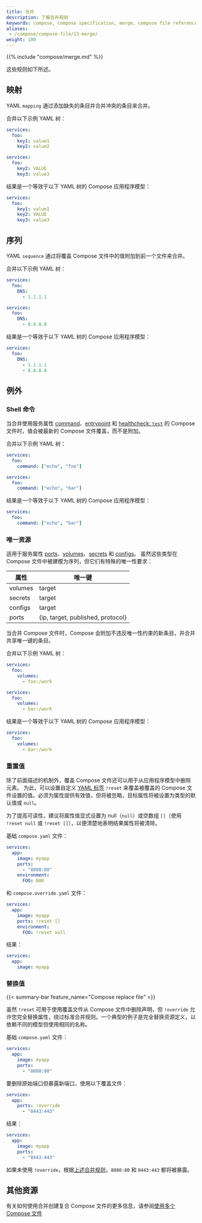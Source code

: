 ```yaml
---
title: 合并
description: 了解合并规则
keywords: compose, compose specification, merge, compose file reference
aliases: 
 - /compose/compose-file/13-merge/
weight: 100
---
```


{{% include "compose/merge.md" %}}

这些规则如下所述。

## 映射

YAML `mapping` 通过添加缺失的条目并合并冲突的条目来合并。

合并以下示例 YAML 树：

```yaml
services:
  foo:
    key1: value1
    key2: value2
```

```yaml
services:
  foo:
    key2: VALUE
    key3: value3
```

结果是一个等效于以下 YAML 树的 Compose 应用程序模型：

```yaml
services:
  foo:
    key1: value1
    key2: VALUE
    key3: value3
```

## 序列

YAML `sequence` 通过将覆盖 Compose 文件中的值附加到前一个文件来合并。

合并以下示例 YAML 树：

```yaml
services:
  foo:
    DNS:
      - 1.1.1.1
```

```yaml
services:
  foo:
    DNS: 
      - 8.8.8.8
```

结果是一个等效于以下 YAML 树的 Compose 应用程序模型：

```yaml
services:
  foo:
    DNS:
      - 1.1.1.1
      - 8.8.8.8
```

## 例外

### Shell 命令

当合并使用服务属性 [command](services.md#command)、[entrypoint](services.md#entrypoint) 和 [healthcheck: `test`](services.md#healthcheck) 的 Compose 文件时，值会被最新的 Compose 文件覆盖，而不是附加。

合并以下示例 YAML 树：

```yaml
services:
  foo:
    command: ["echo", "foo"]
```

```yaml
services:
  foo:
    command: ["echo", "bar"]
```

结果是一个等效于以下 YAML 树的 Compose 应用程序模型：

```yaml
services:
  foo:
    command: ["echo", "bar"]
```

### 唯一资源

适用于服务属性 [ports](services.md#ports)、[volumes](services.md#volumes)、[secrets](services.md#secrets) 和 [configs](services.md#configs)。
虽然这些类型在 Compose 文件中被建模为序列，但它们有特殊的唯一性要求：

| 属性       | 唯一键                     |
|------------|----------------------------|
| volumes    | target                     |
| secrets    | target                     |
| configs    | target                     |
| ports      | {ip, target, published, protocol} |

当合并 Compose 文件时，Compose 会附加不违反唯一性约束的新条目，并合并共享唯一键的条目。

合并以下示例 YAML 树：

```yaml
services:
  foo:
    volumes:
      - foo:/work
```

```yaml
services:
  foo:
    volumes:
      - bar:/work
```

结果是一个等效于以下 YAML 树的 Compose 应用程序模型：

```yaml
services:
  foo:
    volumes:
      - bar:/work
```

### 重置值

除了前面描述的机制外，覆盖 Compose 文件还可以用于从应用程序模型中删除元素。
为此，可以设置自定义 [YAML 标签](https://yaml.org/spec/1.2.2/#24-tags) `!reset` 来覆盖被覆盖的 Compose 文件设置的值。必须为属性提供有效值，但将被忽略，目标属性将被设置为类型的默认值或 `null`。

为了提高可读性，建议将属性值显式设置为 null（`null`）或空数组 `[]`（使用 `!reset null` 或 `!reset []`），以便清楚地表明结果属性将被清除。

基础 `compose.yaml` 文件：

```yaml
services:
  app:
    image: myapp
    ports:
      - "8080:80" 
    environment:
      FOO: BAR           
```

和 `compose.override.yaml` 文件：

```yaml
services:
  app:
    image: myapp
    ports: !reset []
    environment:
      FOO: !reset null
```

结果：

```yaml
services:
  app:
    image: myapp
```

### 替换值

{{< summary-bar feature_name="Compose replace file" >}}

虽然 `!reset` 可用于使用覆盖文件从 Compose 文件中删除声明，但 `!override` 允许您完全替换属性，绕过标准合并规则。一个典型的例子是完全替换资源定义，以依赖不同的模型但使用相同的名称。

基础 `compose.yaml` 文件：

```yaml
services:
  app:
    image: myapp
    ports:
      - "8080:80"
```

要删除原始端口但暴露新端口，使用以下覆盖文件：

```yaml
services:
  app:
    ports: !override
      - "8443:443" 
```

结果：

```yaml
services:
  app:
    image: myapp
    ports:
      - "8443:443" 
```

如果未使用 `!override`，根据[上述合并规则](#sequence)，`8080:80` 和 `8443:443` 都将被暴露。

## 其他资源

有关如何使用合并创建复合 Compose 文件的更多信息，请参阅[使用多个 Compose 文件](/manuals/compose/how-tos/multiple-compose-files/_index.md)

